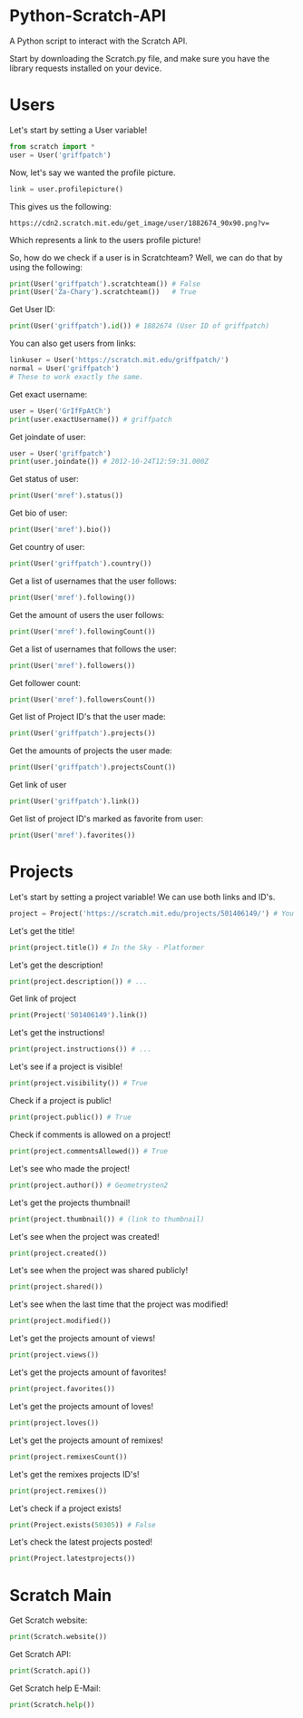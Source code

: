 # Python-Scratch-API
A Python script to interact with the Scratch API.

Start by downloading the Scratch.py file, and make sure you have the library requests installed on your device.

# Users
Let's start by setting a User variable!

```python
from scratch import *
user = User('griffpatch')
```
Now, let's say we wanted the profile picture.
```python
link = user.profilepicture()
```
This gives us the following:
```
https://cdn2.scratch.mit.edu/get_image/user/1882674_90x90.png?v=
```
Which represents a link to the users profile picture!

So, how do we check if a user is in Scratchteam?
Well, we can do that by using the following:
```python
print(User('griffpatch').scratchteam()) # False
print(User('Za-Chary').scratchteam())   # True
```
Get User ID:
```python
print(User('griffpatch').id()) # 1882674 (User ID of griffpatch)
```
You can also get users from links:
```python
linkuser = User('https://scratch.mit.edu/griffpatch/')
normal = User('griffpatch')
# These to work exactly the same.
```
Get exact username:
```python
user = User('GrIfFpAtCh')
print(user.exactUsername()) # griffpatch
```
Get joindate of user:
```python
user = User('griffpatch')
print(user.joindate()) # 2012-10-24T12:59:31.000Z
```
Get status of user:
```python
print(User('mref').status())
```
Get bio of user:
```python
print(User('mref').bio())
```
Get country of user:
```python
print(User('griffpatch').country())
```
Get a list of usernames that the user follows:
```python
print(User('mref').following())
```
Get the amount of users the user follows:
```python
print(User('mref').followingCount())
```
Get a list of usernames that follows the user:
```python
print(User('mref').followers())
```
Get follower count:
```python
print(User('mref').followersCount())
```
Get list of Project ID's that the user made:
```python
print(User('griffpatch').projects())
```
Get the amounts of projects the user made:
```python
print(User('griffpatch').projectsCount())
```
Get link of user
```python
print(User('griffpatch').link())
```
Get list of project ID's marked as favorite from user:
```python
print(User('mref').favorites())
```
# Projects
Let's start by setting a project variable! We can use both links and ID's.
```python
project = Project('https://scratch.mit.edu/projects/501406149/') # You can use links or the last number (Project ID (501406149 in this case))
```
Let's get the title!
```python
print(project.title()) # In the Sky - Platformer
```
Let's get the description!
```python
print(project.description()) # ...
```
Get link of project
```python
print(Project('501406149').link())
```
Let's get the instructions!
```python
print(project.instructions()) # ...
```
Let's see if a project is visible!
```python
print(project.visibility()) # True
```
Check if a project is public!
```python
print(project.public()) # True
```
Check if comments is allowed on a project!
```python
print(project.commentsAllowed()) # True
```
Let's see who made the project!
```python
print(project.author()) # Geometrysten2
```
Let's get the projects thumbnail!
```python
print(project.thumbnail()) # (link to thumbnail)
```
Let's see when the project was created!
```python
print(project.created())
```
Let's see when the project was shared publicly!
```python
print(project.shared())
```
Let's see when the last time that the project was modified!
```python
print(project.modified())
```
Let's get the projects amount of views!
```python
print(project.views())
```
Let's get the projects amount of favorites!
```python
print(project.favorites())
```
Let's get the projects amount of loves!
```python
print(project.loves())
```
Let's get the projects amount of remixes!
```python
print(project.remixesCount())
```
Let's get the remixes projects ID's!
```python
print(project.remixes())
```
Let's check if a project exists!
```python
print(Project.exists(50305)) # False
```
Let's check the latest projects posted!
```python
print(Project.latestprojects())
```
# Scratch Main
Get Scratch website:
```python
print(Scratch.website())
```
Get Scratch API:
```python
print(Scratch.api())
```
Get Scratch help E-Mail:
```python
print(Scratch.help())
```
